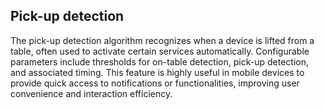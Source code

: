 ## Pick-up detection
The pick-up detection algorithm recognizes when a device is lifted from a table, often used to activate certain services automatically. Configurable parameters include thresholds for on-table detection, pick-up detection, and associated timing.
This feature is highly useful in mobile devices to provide quick access to notifications or functionalities, improving user convenience and interaction efficiency.